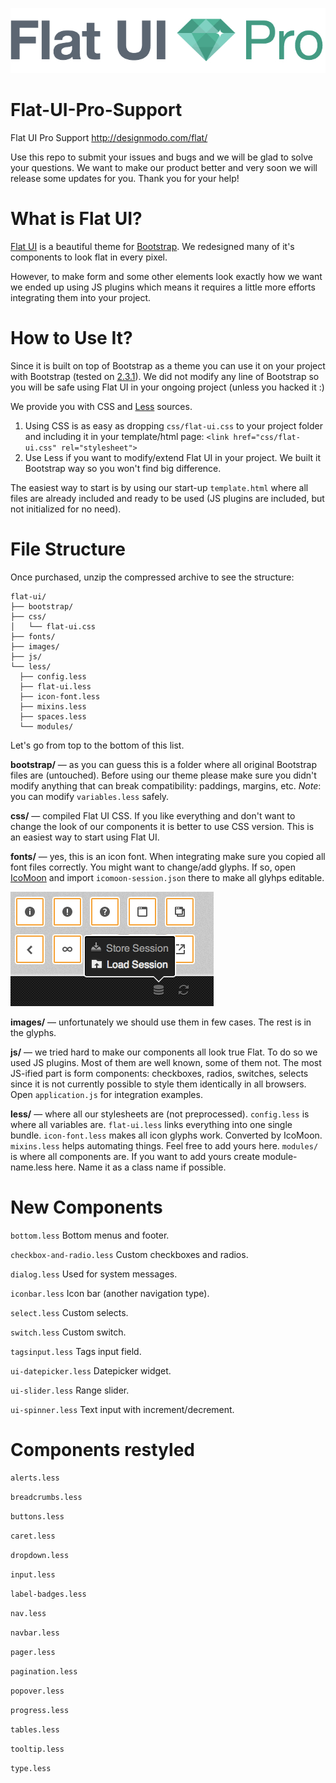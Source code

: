 ![Flat UI Pro](images/flat-ui-pro.jpg)

Flat-UI-Pro-Support
===================

Flat UI Pro Support
http://designmodo.com/flat/

Use this repo to submit your issues and bugs and we will be glad to solve your questions. We want to make our product better and very soon we will release some updates for you. Thank you for your help!


What is Flat UI?
================
[Flat UI](http://designmodo.com/flat) is a beautiful theme for [Bootstrap](http://getbootstrap.com/). We redesigned many of it's components to look flat in every pixel.

However, to make form and some other elements look exactly how we want we ended up using JS plugins which means it requires a little more efforts integrating them into your project.


How to Use It?
===============
Since it is built on top of Bootstrap as a theme you can use it on your project with Bootstrap (tested on [2.3.1](http://github.com/twitter/bootstrap/tree/v2.3.1)). We did not modify any line of Bootstrap so you will be safe using Flat UI in your ongoing project (unless you hacked it :)

We provide you with CSS and [Less](http://lesscss.org/) sources.

1. Using CSS is as easy as dropping `css/flat-ui.css` to your project folder and including it in your template/html page: `<link href="css/flat-ui.css" rel="stylesheet">`
2. Use Less if you want to modify/extend Flat UI in your project. We built it Bootstrap way so you won't find big difference.

The easiest way to start is by using our start-up `template.html` where all files are already included and ready to be used (JS plugins are included, but not initialized for no need).


File Structure
==============
Once purchased, unzip the compressed archive to see the structure:

    flat-ui/
    ├── bootstrap/
    ├── css/
    │   └── flat-ui.css
    ├── fonts/
    ├── images/
    ├── js/
    └── less/
      ├── config.less
      ├── flat-ui.less
      ├── icon-font.less
      ├── mixins.less
      ├── spaces.less
      └── modules/

Let's go from top to the bottom of this list.

**bootstrap/** — as you can guess this is a folder where all original Bootstrap files are (untouched). Before using our theme please make sure you didn't modify anything that can break compatibility: paddings, margins, etc. 
*Note*: you can modify `variables.less` safely.

**css/** — compiled Flat UI CSS. If you like everything and don't want to change the look of our components it is better to use CSS version. This is an easiest way to start using Flat UI.

**fonts/** — yes, this is an icon font. When integrating make sure you copied all font files correctly. You might want to change/add glyphs. If so, open [IcoMoon](http://icomoon.io/app) and import `icomoon-session.json` there to make all glyhps editable.

![IcoMoon](images/ico-moon.png?raw=true)

**images/** — unfortunately we should use them in few cases. The rest is in the glyphs.

**js/** — we tried hard to make our components all look true Flat. To do so we used JS plugins. Most of them are well known, some of them not. The most JS-ified part is form components: checkboxes, radios, switches, selects since it is not currently possible to style them identically in all browsers. Open `application.js` for integration examples.

**less/** — where all our stylesheets are (not preprocessed).
`config.less` is where all variables are.
`flat-ui.less` links everything into one single bundle.
`icon-font.less` makes all icon glyphs work. Converted by IcoMoon.
`mixins.less` helps automating things. Feel free to add yours here.
`modules/` is where all components are. If you want to add yours create module-name.less here. Name it as a class name if possible.


New Components
==============
`bottom.less` Bottom menus and footer.

`checkbox-and-radio.less` Custom checkboxes and radios.

`dialog.less` Used for system messages.

`iconbar.less` Icon bar (another navigation type).

`select.less` Custom selects.

`switch.less` Custom switch.

`tagsinput.less` Tags input field.

`ui-datepicker.less` Datepicker widget.

`ui-slider.less` Range slider.

`ui-spinner.less` Text input with increment/decrement.


Components restyled
===================
`alerts.less`

`breadcrumbs.less`

`buttons.less`

`caret.less`

`dropdown.less`

`input.less`

`label-badges.less`

`nav.less`

`navbar.less`

`pager.less`

`pagination.less`

`popover.less`

`progress.less`

`tables.less`

`tooltip.less`

`type.less`
